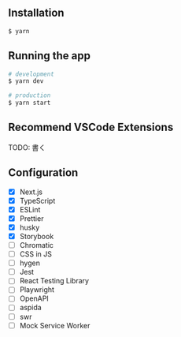 ## Installation
```bash
$ yarn
```

## Running the app
```bash
# development
$ yarn dev

# production
$ yarn start
```

## Recommend VSCode Extensions
TODO: 書く

## Configuration
- [x] Next.js
- [x] TypeScript
- [x] ESLint
- [x] Prettier
- [x] husky
- [x] Storybook
- [ ] Chromatic
- [ ] CSS in JS
- [ ] hygen
- [ ] Jest
- [ ] React Testing Library
- [ ] Playwright
- [ ] OpenAPI
- [ ] aspida
- [ ] swr
- [ ] Mock Service Worker
